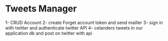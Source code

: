 #  Tweets Manager
1- CRUD Account 
2- create Forget account token and send mailler
3- sign in with twitter and authenticate twitter API
4- celanders tweets in our application db and post on twitter with api




